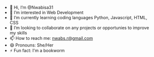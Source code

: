 - 👋 Hi, I’m @Nwabisa31
- 👀 I’m interested in Web Development 
- 🌱 I’m currently learning coding languages Python, Javascript, HTML, CSS
- 💞️ I’m looking to collaborate on any projects or opportunies to improve my skills
- 📫 How to reach me: nwabs.r@gmail.com
- 😄 Pronouns: She/Her
- ⚡ Fun fact: I'm a bookworm

<!---
Nwabisa31/Nwabisa31 is a ✨ special ✨ repository because its `README.md` (this file) appears on your GitHub profile.
You can click the Preview link to take a look at your changes.
--->
